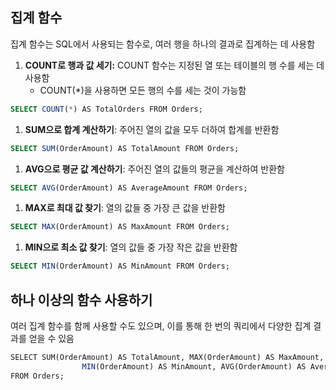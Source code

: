 ## 집계 함수

집계 함수는 SQL에서 사용되는 함수로, 여러 행을 하나의 결과로 집계하는 데 사용함<br>

1. **COUNT로 행과 값 세기:** COUNT 함수는 지정된 열 또는 테이블의 행 수를 세는 데 사용함<br>
    - COUNT(*)을 사용하면 모든 행의 수를 세는 것이 가능함<br>

```sql
SELECT COUNT(*) AS TotalOrders FROM Orders;
```

1. **SUM으로 합계 계산하기**: 주어진 열의 값을 모두 더하여 합계를 반환함<br>

```sql
SELECT SUM(OrderAmount) AS TotalAmount FROM Orders;
```

1. **AVG으로 평균 값 계산하기**: 주어진 열의 값들의 평균을 계산하여 반환함<br>

```sql
SELECT AVG(OrderAmount) AS AverageAmount FROM Orders;
```

1. **MAX로 최대 값 찾기**: 열의 값들 중 가장 큰 값을 반환함<br>

```sql
SELECT MAX(OrderAmount) AS MaxAmount FROM Orders;
```

1. **MIN으로 최소 값 찾기**: 열의 값들 중 가장 작은 값을 반환함<br>

```sql
SELECT MIN(OrderAmount) AS MinAmount FROM Orders;
```

## **하나 이상의 함수 사용하기**<br>

여러 집계 함수를 함께 사용할 수도 있으며, 이를 통해 한 번의 쿼리에서 다양한 집계 결과를 얻을 수 있음<br>

```sql
SELECT SUM(OrderAmount) AS TotalAmount, MAX(OrderAmount) AS MaxAmount, 
				MIN(OrderAmount) AS MinAmount, AVG(OrderAmount) AS AverageAmount
FROM Orders;

```